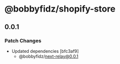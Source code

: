 # @bobbyfidz/shopify-store

## 0.0.1

### Patch Changes

-   Updated dependencies [bfc3af9]
    -   @bobbyfidz/next-relay@0.0.1
